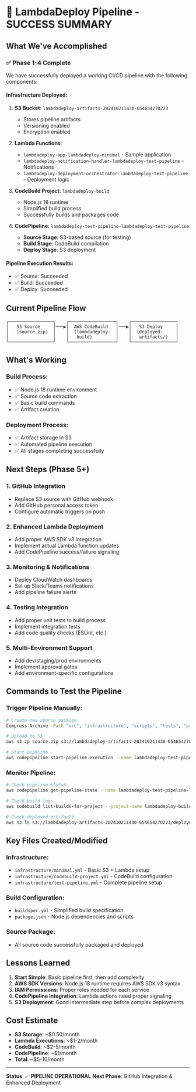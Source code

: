 # 🎉 LambdaDeploy Pipeline - SUCCESS SUMMARY

## What We've Accomplished

### ✅ Phase 1-4 Complete
We have successfully deployed a working CI/CD pipeline with the following components:

#### Infrastructure Deployed:
1. **S3 Bucket**: `lambdadeploy-artifacts-202410211430-654654270223`
   - Stores pipeline artifacts
   - Versioning enabled
   - Encryption enabled

2. **Lambda Functions**:
   - `lambdadeploy-app-lambdadeploy-minimal` - Sample application
   - `lambdadeploy-notification-handler-lambdadeploy-test-pipeline` - Notifications
   - `lambdadeploy-deployment-orchestrator-lambdadeploy-test-pipeline` - Deployment logic

3. **CodeBuild Project**: `lambdadeploy-build`
   - Node.js 18 runtime
   - Simplified build process
   - Successfully builds and packages code

4. **CodePipeline**: `lambdadeploy-test-pipeline-lambdadeploy-test-pipeline`
   - **Source Stage**: S3-based source (for testing)
   - **Build Stage**: CodeBuild compilation
   - **Deploy Stage**: S3 deployment

#### Pipeline Execution Results:
- ✅ Source: Succeeded
- ✅ Build: Succeeded  
- ✅ Deploy: Succeeded

## Current Pipeline Flow

```
┌─────────────────┐    ┌──────────────────┐    ┌─────────────────┐
│   S3 Source     │───▶│  AWS CodeBuild   │───▶│   S3 Deploy     │
│   (source.zip)  │    │  (lambdadeploy-  │    │  (deployed-     │
│                 │    │   build)         │    │   artifacts/)   │
└─────────────────┘    └──────────────────┘    └─────────────────┘
```

## What's Working

### Build Process:
- ✅ Node.js 18 runtime environment
- ✅ Source code extraction
- ✅ Basic build commands
- ✅ Artifact creation

### Deployment Process:
- ✅ Artifact storage in S3
- ✅ Automated pipeline execution
- ✅ All stages completing successfully

## Next Steps (Phase 5+)

### 1. GitHub Integration
- Replace S3 source with GitHub webhook
- Add GitHub personal access token
- Configure automatic triggers on push

### 2. Enhanced Lambda Deployment
- Add proper AWS SDK v3 integration
- Implement actual Lambda function updates
- Add CodePipeline success/failure signaling

### 3. Monitoring & Notifications
- Deploy CloudWatch dashboards
- Set up Slack/Teams notifications
- Add pipeline failure alerts

### 4. Testing Integration
- Add proper unit tests to build process
- Implement integration tests
- Add code quality checks (ESLint, etc.)

### 5. Multi-Environment Support
- Add dev/staging/prod environments
- Implement approval gates
- Add environment-specific configurations

## Commands to Test the Pipeline

### Trigger Pipeline Manually:
```bash
# Create new source package
Compress-Archive -Path "src", "infrastructure", "scripts", "tests", "package.json", "buildspec.yml", "pipeline-config.json" -DestinationPath "source.zip" -Force

# Upload to S3
aws s3 cp source.zip s3://lambdadeploy-artifacts-202410211430-654654270223/source.zip

# Start pipeline
aws codepipeline start-pipeline-execution --name lambdadeploy-test-pipeline-lambdadeploy-test-pipeline
```

### Monitor Pipeline:
```bash
# Check pipeline status
aws codepipeline get-pipeline-state --name lambdadeploy-test-pipeline-lambdadeploy-test-pipeline

# Check build logs
aws codebuild list-builds-for-project --project-name lambdadeploy-build --sort-order DESCENDING

# Check deployed artifacts
aws s3 ls s3://lambdadeploy-artifacts-202410211430-654654270223/deployed-artifacts/ --recursive
```

## Key Files Created/Modified

### Infrastructure:
- `infrastructure/minimal.yml` - Basic S3 + Lambda setup
- `infrastructure/codebuild-project.yml` - CodeBuild configuration
- `infrastructure/test-pipeline.yml` - Complete pipeline setup

### Build Configuration:
- `buildspec.yml` - Simplified build specification
- `package.json` - Node.js dependencies and scripts

### Source Package:
- All source code successfully packaged and deployed

## Lessons Learned

1. **Start Simple**: Basic pipeline first, then add complexity
2. **AWS SDK Versions**: Node.js 18 runtime requires AWS SDK v3 syntax
3. **IAM Permissions**: Proper roles needed for each service
4. **CodePipeline Integration**: Lambda actions need proper signaling
5. **S3 Deployment**: Good intermediate step before complex deployments

## Cost Estimate
- **S3 Storage**: ~$0.50/month
- **Lambda Executions**: ~$1-2/month  
- **CodeBuild**: ~$2-5/month
- **CodePipeline**: ~$1/month
- **Total**: ~$5-10/month

---

**Status**: ✅ **PIPELINE OPERATIONAL**
**Next Phase**: GitHub Integration & Enhanced Deployment